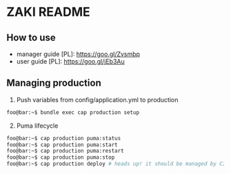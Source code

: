 # ZAKI README

## How to use
* manager guide [PL]: https://goo.gl/Zvsmbp
* user guide [PL]: https://goo.gl/jEb3Au



## Managing production

1. Push variables from config/application.yml to production
```sh
foo@bar:~$ bundle exec cap production setup
```
2. Puma lifecycle
```sh
foo@bar:~$ cap production puma:status
foo@bar:~$ cap production puma:start
foo@bar:~$ cap production puma:restart
foo@bar:~$ cap production puma:stop
foo@bar:~$ cap production deploy # heads up! it should be managed by CI
```